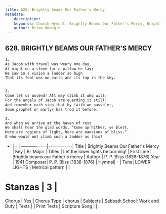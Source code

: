 ```yaml
---
title: 628. Brightly Beams Our Father's Mercy
metadata:
    description: 
    keywords: Church Hymnal, Brightly Beams Our Father's Mercy, Brightly beams our Father&#039;s mercy, Let the lower lights be burning!
    author: Brian Onang'o
---
```



## 628. BRIGHTLY BEAMS OUR FATHER'S MERCY

```txt
1.
As Jacob with travel was weary one day,
At night on a stone for a pillow he lay;
He saw in a vision a ladder so high
That its foot was on earth and its top in the sky.


2.
Come let us ascend! All may climb it who will;
For the angels of Jacob are guarding it still:
And remember each step that by faith we passo’er,
Some prophet or martyr has trod it before.

3.
And when we arrive at the haven of rest
We shall hear the glad words, “Come up hither, ye blest,
Here are regions of light, here are mansions of bliss.”
O who would not climb such a ladder as this?
```

- |   -  |
-------------|------------|
Title | Brightly Beams Our Father's Mercy |
Key | B♭ Major |
Titles | Let the lower lights be burning! |
First Line | Brightly beams our Father&#039;s mercy |
Author | P. P. Bliss (1838-1876)
Year | 1941
Composer| P. P. Bliss (1838-1876) |
Hymnal|  - |
Tune| LOWER LIGHTS |
Metrical pattern | |
# Stanzas | 3 |
Chorus | Yes |
Chorus Type | chorus |
Subjects | Sabbath School: Work and Duty |
Texts |  |
Print Texts | 
Scripture Song |  |
  
